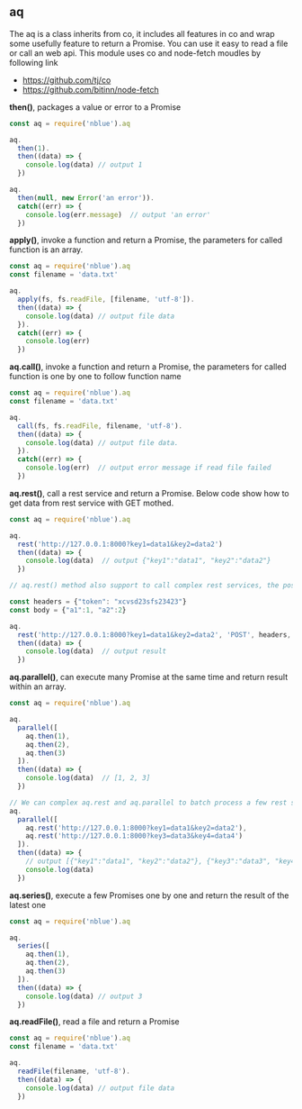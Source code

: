 ## aq
The aq is a class inherits from co, it includes all features in co and wrap some usefully feature to return a Promise. You can use it easy to read a file or call an web api. This module uses co and node-fetch moudles by following link
- https://github.com/tj/co
- https://github.com/bitinn/node-fetch

**then()**, packages a value or error to a Promise
``` javascript
const aq = require('nblue').aq

aq.
  then(1).
  then((data) => {
    console.log(data) // output 1
  })

aq.
  then(null, new Error('an error')).
  catch((err) => {
    console.log(err.message)  // output 'an error'
  })

```

**apply()**, invoke a function and return a Promise, the parameters for called function is an array.

``` javascript
const aq = require('nblue').aq
const filename = 'data.txt'

aq.
  apply(fs, fs.readFile, [filename, 'utf-8']).
  then((data) => {
    console.log(data) // output file data
  }).
  catch((err) => {
    console.log(err)
  })
```

**aq.call()**, invoke a function and return a Promise, the parameters for called function is one by one to follow function name

``` javascript
const aq = require('nblue').aq
const filename = 'data.txt'

aq.
  call(fs, fs.readFile, filename, 'utf-8').
  then((data) => {
    console.log(data) // output file data.
  }).
  catch((err) => {
    console.log(err)  // output error message if read file failed
  })
```


**aq.rest()**, call a rest service and return a Promise. Below code show how to get data from rest service with GET mothed.

``` javascript
const aq = require('nblue').aq

aq.
  rest('http://127.0.0.1:8000?key1=data1&key2=data2')
  then((data) => {
    console.log(data)  // output {"key1":"data1", "key2":"data2"}
  })

// aq.rest() method also support to call complex rest services, the post data and result of rest service must use JSON format

const headers = {"token": "xcvsd23sfs23423"}
const body = {"a1":1, "a2":2}

aq.
  rest('http://127.0.0.1:8000?key1=data1&key2=data2', 'POST', headers, body).
  then((data) => {
    console.log(data)  // output result
  })
```

**aq.parallel()**, can execute many Promise at the same time and return result within an array.

``` javascript
const aq = require('nblue').aq

aq.
  parallel([
    aq.then(1),
    aq.then(2),
    aq.then(3)
  ]).
  then((data) => {
    console.log(data)  // [1, 2, 3]
  })

// We can complex aq.rest and aq.parallel to batch process a few rest service.
aq.
  parallel([
    aq.rest('http://127.0.0.1:8000?key1=data1&key2=data2'),
    aq.rest('http://127.0.0.1:8000?key3=data3&key4=data4')
  ]).
  then((data) => {
    // output [{"key1":"data1", "key2":"data2"}, {"key3":"data3", "key4":"data4"}]
    console.log(data)
  })
```

**aq.series()**, execute a few Promises one by one and return the result of the latest one
``` javascript
const aq = require('nblue').aq

aq.
  series([
    aq.then(1),
    aq.then(2),
    aq.then(3)
  ]).
  then((data) => {
    console.log(data) // output 3
  })
```

**aq.readFile()**, read a file and return a Promise
``` javascript
const aq = require('nblue').aq
const filename = 'data.txt'

aq.
  readFile(filename, 'utf-8').
  then((data) => {
    console.log(data) // output file data
  })
```
